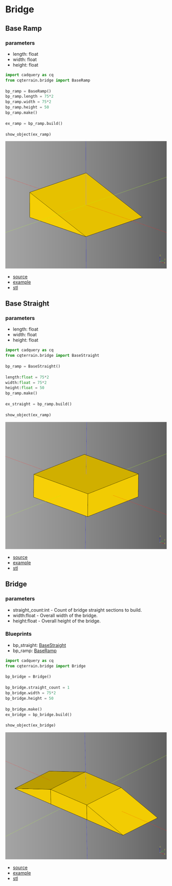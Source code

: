 # Bridge

## Base Ramp
### parameters
* length: float
* width: float
* height: float

``` python
import cadquery as cq
from cqterrain.bridge import BaseRamp

bp_ramp = BaseRamp()
bp_ramp.length = 75*2
bp_ramp.width = 75*2
bp_ramp.height = 50
bp_ramp.make()

ex_ramp = bp_ramp.build()

show_object(ex_ramp)
```

![](image/bridge/01.png)

* [source](../src/cqterrain/bridge/BridgeRamp.py) 
* [example](../example/bridge/bridge_ramp.py)
* [stl](../stl/bridge_ramp.stl)

## Base Straight
### parameters
* length: float
* width: float
* height: float

``` python
import cadquery as cq
from cqterrain.bridge import BaseStraight

bp_ramp = BaseStraight()

length:float = 75*2
width:float = 75*2
height:float = 50
bp_ramp.make()

ex_straight = bp_ramp.build()

show_object(ex_ramp)
```

![](image/bridge/02.png)

* [source](../src/cqterrain/bridge/BridgeStraight.py)
* [example](../example/bridge/bridge_straight.py)
* [stl](../stl/bridge_straight.stl)

## Bridge
### parameters
* straight_count:int - Count of bridge straight sections to build.
* width:float - Overall width of the bridge.
* height:float - Overall height of the bridge.

### Blueprints
* bp_straight: [BaseStraight](#base-straight)
* bp_ramp: [BaseRamp](#base-ramp)

``` python
import cadquery as cq
from cqterrain.bridge import Bridge

bp_bridge = Bridge()

bp_bridge.straight_count = 1
bp_bridge.width = 75*2
bp_bridge.height = 50

bp_bridge.make()
ex_bridge = bp_bridge.build()

show_object(ex_bridge)
```

![](image/bridge/03.png)

* [source](../src/cqterrain/bridge/Bridge.py)
* [example](../example/bridge/bridge.py)
* [stl](../stl/bridge.stl)